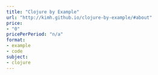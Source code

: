 ```yaml
---
title: "Clojure by Example"
url: "http://kimh.github.io/clojure-by-example/#about"
price: 
- "0"
pricePerPeriod: "n/a"
format: 
- example
- code
subject: 
- clojure
---
```

